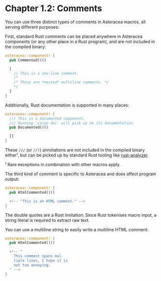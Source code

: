# Chapter 1.2: Comments

You can use three distinct types of comments in Asteracea macros, all serving different purposes:

First, standard Rust comments can be placed anywhere in Asteracea components (or any other place in a Rust program), and are not included in the compiled binary:

```rust asteracea=Commented::new()
asteracea::component! {
  pub Commented()()

  [
    // This is a one-line comment.
    /*
    /* These are *nested* multiline comments. */
    */
  ]
}
```

Additionally, Rust documentation is supported in many places:

```rust asteracea=Documented::new()
asteracea::component! {
  /// This is a documented component.  
  /// Running `cargo doc` will pick up on its documentation.
  pub Documented()()

  []
}
```

These `///` (or `//!`) annotations are not included in the compiled binary either¹, but can be picked up by standard Rust tooling like [rust-analyzer].

¹ Rare exceptions in combination with other macros apply.

The third kind of comment is specific to Asteracea and does affect program output:

```rust asteracea=HtmlCommented::new() asteracea::render=.render()
asteracea::component! {
  pub HtmlCommented()()

  <!-- "This is an HTML comment." -->
}
```

The double quotes are a Rust limitation: Since Rust tokenises macro input, a string literal is required to extract raw text.

You can use a multiline string to easily write a multiline HTML comment:

```rust asteracea=HtmlCommented::new() asteracea::render=.render()
asteracea::component! {
  pub HtmlCommented()()

  <!-- "
    This comment spans mul-
    tiple lines, I hope it is
    not too annoying.
  " -->
}
```

[rust-analyzer]: https://rust-analyzer.github.io/
